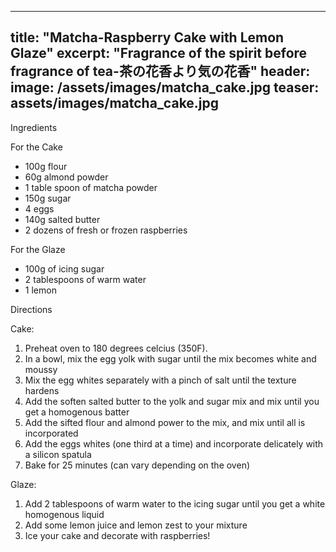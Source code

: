 ---
title: "Matcha-Raspberry Cake with Lemon Glaze"
excerpt: "Fragrance of the spirit before fragrance of tea-茶の花香より気の花香"
header:
  image: /assets/images/matcha_cake.jpg
  teaser: assets/images/matcha_cake.jpg
  ---
Ingredients

For the Cake 

* 100g flour 
* 60g almond powder
* 1 table spoon of matcha powder
* 150g sugar
* 4 eggs 
* 140g salted butter 
* 2 dozens of fresh or frozen raspberries 

For the Glaze
* 100g of icing sugar 
* 2 tablespoons of warm water 
* 1 lemon 

Directions

Cake: 
1. Preheat oven to 180 degrees celcius (350F).
2. In a bowl, mix the egg yolk with sugar until the mix becomes white and moussy
3. Mix the egg whites separately with a pinch of salt until the texture hardens
4. Add the soften salted butter to the yolk and sugar mix and mix until you get a homogenous batter 
5. Add the sifted flour and almond power to the mix, and mix until all is incorporated 
6. Add the eggs whites (one third at a time) and incorporate delicately with a silicon spatula 
7. Bake for 25 minutes (can vary depending on the oven)

Glaze: 
1. Add 2 tablespoons of warm water to the icing sugar until you get a white homogenous liquid
2. Add some lemon juice and lemon zest to your mixture 
3. Ice your cake and decorate with raspberries! 

